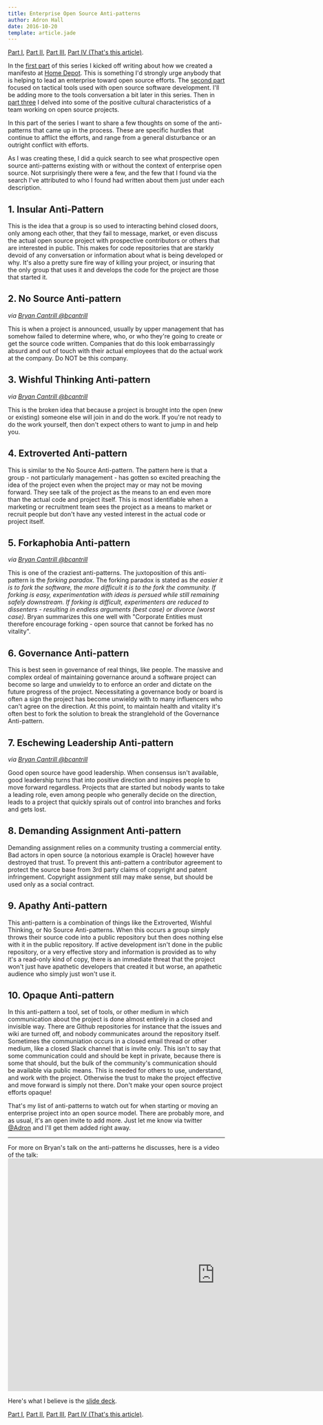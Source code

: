 ```yaml
---
title: Enterprise Open Source Anti-patterns
author: Adron Hall
date: 2016-10-20
template: article.jade
---
```

[Part I](/articles/holy-shit-watch-out-for-that-enterprise-open-source/), [Part II](/articles/enterprise-open-source-tactical/), [Part III](/articles/enterprise-cultural-characteristics/),
[Part IV (That's this article)](/articles/enterprise-open-source-anti-patterns).

In the [first part](/articles/holy-shit-watch-out-for-that-enterprise-open-source/) of this series I kicked off writing about how we created a manifesto at [Home Depot](http://www.homedepot.com). This is something I'd strongly urge anybody that is helping to lead an enterprise toward open source efforts. The [second part](/articles/enterprise-open-source-tactical/) focused on tactical tools used with open source software development. I'll be adding more to the tools conversation a bit later in this series. Then in [part three](/articles/enterprise-cultural-characteristics/) I delved into some of the positive cultural characteristics of a team working on open source projects.

In this part of the series I want to share a few thoughts on some of the anti-patterns that came up in the process. These are specific hurdles that continue to afflict the efforts, and range from a general disturbance or an outright conflict with efforts.

<span class="more"></span>

As I was creating these, I did a quick search to see what prospective open source anti-patterns existing with or without the context of enterprise open source. Not surprisingly there were a few, and the few that I found via the search I've attributed to who I found had written about them just under each description.

## 1. Insular Anti-Pattern

This is the idea that a group is so used to interacting behind closed doors, only among each other, that they fail to message, market, or even discuss the actual open source project with prospective contributors or others that are interested in public. This makes for code repositories that are starkly devoid of any conversation or information about what is being developed or why. It's also a pretty sure fire way of killing your project, or insuring that the only group that uses it and develops the code for the project are those that started it.

## 2. No Source Anti-pattern
*via [Bryan Cantrill @bcantrill](https://twitter.com/bcantrill)*

This is when a project is announced, usually by upper management that has somehow failed to determine where, who, or who they're going to create or get the source code written. Companies that do this look embarrassingly absurd and out of touch with their actual employees that do the actual work at the company. Do NOT be this company.

## 3. Wishful Thinking Anti-pattern
*via [Bryan Cantrill @bcantrill](https://twitter.com/bcantrill)*

This is the broken idea that because a project is brought into the open (new or existing) someone else will join in and do the work. If you're not ready to do the work yourself, then don't expect others to want to jump in and help you.

## 4. Extroverted Anti-pattern

This is similar to the No Source Anti-pattern. The pattern here is that a group - not particularly management - has gotten so excited preaching the idea of the project even when the project may or may not be moving forward. They see talk of the project as the means to an end even more than the actual code and project itself. This is most identifiable when a marketing or recruitment team sees the project as a means to market or recruit people but don't have any vested interest in the actual code or project itself.

## 5. Forkaphobia Anti-pattern
*via [Bryan Cantrill @bcantrill](https://twitter.com/bcantrill)*

This is one of the craziest anti-patterns. The juxtoposition of this anti-pattern is the *forking paradox*. The forking paradox is stated as *the easier it is to fork the software, the more difficult it is to the fork the community. If forking is easy, experimentation with ideas is persued while still remaining safely downstream. If forking is difficult, experimenters are reduced to dissenters - resulting in endless arguments (best case) or divorce (worst case).* Bryan summarizes this one well with "Corporate Entities must therefore encourage forking - open source that cannot be forked has no vitality".

## 6. Governance Anti-pattern

This is best seen in governance of real things, like people. The massive and complex ordeal of maintaining governance around a software project can become so large and unwieldy to to enforce an order and dictate on the future progress of the project. Necessitating a governance body or board is often a sign the project has become unwieldy with to many influencers who can't agree on the direction. At this point, to maintain health and vitality it's often best to fork the solution to break the stranglehold of the Governance Anti-pattern.

## 7. Eschewing Leadership Anti-pattern
*via [Bryan Cantrill @bcantrill](https://twitter.com/bcantrill)*

Good open source have good leadership. When consensus isn't available, good leadership turns that into positive direction and inspires people to move forward regardless. Projects that are started but nobody wants to take a leading role, even among people who generally decide on the direction, leads to a project that quickly spirals out of control into branches and forks and gets lost.

## 8. Demanding Assignment Anti-pattern

Demanding assignment relies on a community trusting a commercial entity. Bad actors in open source (a notorious example is Oracle) however have destroyed that trust. To prevent this anti-pattern a contributor agreement to protect the source base from 3rd party claims of copyright and patent infringement. Copyright assignment still may make sense, but should be used only as a social contract.

## 9. Apathy Anti-pattern

This anti-pattern is a combination of things like the Extroverted, Wishful Thinking, or No Source Anti-patterns. When this occurs a group simply throws their source code into a public repository but then does nothing else with it in the public repository. If active development isn't done in the public repository, or a very effective story and information is provided as to why it's a read-only kind of copy, there is an immediate threat that the project won't just have apathetic developers that created it but worse, an apathetic audience who simply just won't use it.

## 10. Opaque Anti-pattern

In this anti-pattern a tool, set of tools, or other medium in which communication about the project is done almost entirely in a closed and invisible way. There are Github repositories for instance that the issues and wiki are turned off, and nobody communicates around the repository itself. Sometimes the communiation occurs in a closed email thread or other medium, like a closed Slack channel that is invite only. This isn't to say that some communication could and should be kept in private, because there is some that should, but the bulk of the community's communication should be available via public means. This is needed for others to use, understand, and work with the project. Otherwise the trust to make the project effective and move forward is simply not there. Don't make your open source project efforts opaque!

That's my list of anti-patterns to watch out for when starting or moving an enterprise project into an open source model. There are probably more, and as usual, it's an open invite to add more. Just let me know via twitter [@Adron](https://twitter.com/Adron) and I'll get them added right away.

---

For more on Bryan's talk on the anti-patterns he discusses, here is a video of the talk: <iframe width="960" height="540" src="https://www.youtube.com/embed/NhgXQFk9noI?rel=0&amp;showinfo=0" frameborder="0" allowfullscreen></iframe>

Here's what I believe is the [slide deck](http://www.slideshare.net/bcantrill/corporate-open-source-antipatterns).

[Part I](/articles/holy-shit-watch-out-for-that-enterprise-open-source/), [Part II](/articles/enterprise-open-source-tactical/), [Part III](/articles/enterprise-cultural-characteristics/),
[Part IV (That's this article)](/articles/enterprise-open-source-anti-patterns).
